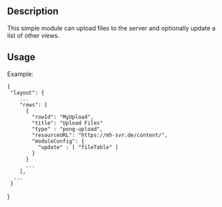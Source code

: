 ## Description
This simple module can upload files to the server and optionally update a list of other views. 

## Usage 
Example:

    {
     "layout": {
        ...
        "rows": [
          {
            "rowId": "MyUpload", 
            "title": "Upload Files"
            "type" : "pong-upload",
            "resourceURL": "https://mh-svr.de/content/",
            "moduleConfig": {
              "update" : [ "fileTable" ]
            }
          }
          ...
        ],
      ...
     }
  }

